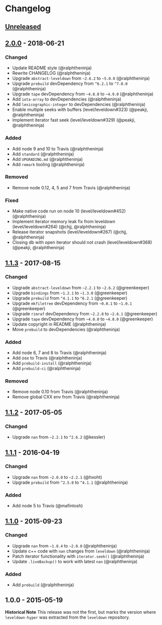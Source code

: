 # Changelog

## [Unreleased]

## [2.0.0] - 2018-06-21

### Changed
* Update README style (@ralphtheninja)
* Rewrite CHANGELOG (@ralphtheninja)
* Upgrade `abstract-leveldown` from `~2.6.2` to `~5.0.0` (@ralphtheninja)
* Upgrade `prebuild` devDependency from `^6.2.1` to `^7.0.0` (@ralphtheninja)
* Upgrade `tape` devDependency from `~4.8.0` to `~4.9.0` (@ralphtheninja)
* Add `iota-array` to devDependencies (@ralphtheninja)
* Add `lexicographic-integer` to devDependencies (@ralphtheninja)
* Enable multiple seeks with buffers (level/leveldown#323) (@peakji, @ralphtheninja)
* Implement iterator fast seek (level/leveldown#329) (@peakji, @ralphtheninja)

### Added
* Add node 9 and 10 to Travis (@ralphtheninja)
* Add `standard` (@ralphtheninja)
* Add `UPGRADING.md` (@ralphtheninja)
* Add `remark` tooling (@ralphtheninja)

### Removed
* Remove node 0.12, 4, 5 and 7 from Travis (@ralphtheninja)

### Fixed
* Make native code run on node 10 (level/leveldown#452) (@ralphtheninja)
* Implement iterator memory leak fix from leveldown (level/leveldown#264) (@chjj, @ralphtheninja)
* Release iterator snapshots (level/leveldown#267) (@chjj, @ralphtheninja)
* Closing db with open iterator should not crash (level/leveldown#368) (@peakji, @ralphtheninja)

## [1.1.3] - 2017-08-15

### Changed
* Upgrade `abstract-leveldown` from `~2.2.1` to `~2.6.2` (@greenkeeper)
* Upgrade `bindings` from `~1.2.1` to `~1.3.0` (@greenkeeper)
* Upgrade `prebuild` from `^4.1.1` to `^6.2.1` (@greenkeeper)
* Upgrade `mkfiletree` devDependency from `~0.0.1` to `~1.0.1` (@greenkeeper)
* Upgrade `rimraf` devDependency from `~2.2.8` to `~2.6.1` (@greenkeeper)
* Upgrade `tape` devDependency from `~4.0.0` to `~4.8.0` (@greenkeeper)
* Update copyright in README (@ralphtheninja)
* Move `prebuild` to devDependencies (@ralphtheninja)

### Added
* Add node 6, 7 and 8 to Travis (@ralphtheninja)
* Add osx to Travis (@ralphtheninja)
* Add `prebuild-install` (@ralphtheninja)
* Add `prebuild-ci` (@ralphtheninja)

### Removed
* Remove node 0.10 from Travis (@ralphtheninja)
* Remove global CXX env from Travis (@ralphtheninja)

## [1.1.2] - 2017-05-05

### Changed
* Upgrade `nan` from `~2.2.1` to `^2.6.2` (@kessler)

## [1.1.1] - 2016-04-19

### Changed
* Upgrade `nan` from `~2.0.0` to `~2.2.1` (@hxoht)
* Upgrade `prebuild` from `^2.5.0` to `^4.1.1` (@ralphtheninja)

### Added
* Add node 5 to Travis (@mafintosh)

## [1.1.0] - 2015-09-23

### Changed
* Upgrade `nan` from `~1.8.4` to `~2.0.0` (@ralphtheninja)
* Update c++ code with `nan` changes from `leveldown` (@ralphtheninja)
* Patch iterator functionality with `iterator.seek()` (@ralphtheninja)
* Update `.liveBackup()` to work with latest `nan` (@ralphtheninja)

### Added
* Add `prebuild` (@ralphtheninja)

## 1.0.0 - 2015-05-19

**Historical Note** This release was not the first, but marks the version where `leveldown-hyper` was extracted from the `leveldown` repository.

[unreleased]: https://github.com/level/leveldown-hyper/compare/v2.0.0...HEAD
[2.0.0]: https://github.com/level/leveldown-hyper/compare/v1.1.3...v2.0.0
[1.1.3]: https://github.com/level/leveldown-hyper/compare/v1.1.2...v1.1.3
[1.1.2]: https://github.com/level/leveldown-hyper/compare/v1.1.1...v1.1.2
[1.1.1]: https://github.com/level/leveldown-hyper/compare/v1.1.0...v1.1.1
[1.1.0]: https://github.com/level/leveldown-hyper/compare/v1.0.0...v1.1.0

